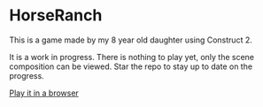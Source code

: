 HorseRanch
==========

This is a game made by my 8 year old daughter using Construct 2.

It is a work in progress. There is nothing to play yet, only the scene composition can be viewed.
Star the repo to stay up to date on the progress.

[Play it in a browser](https://dl.dropboxusercontent.com/u/33122639/HorseRanch/index.html)
